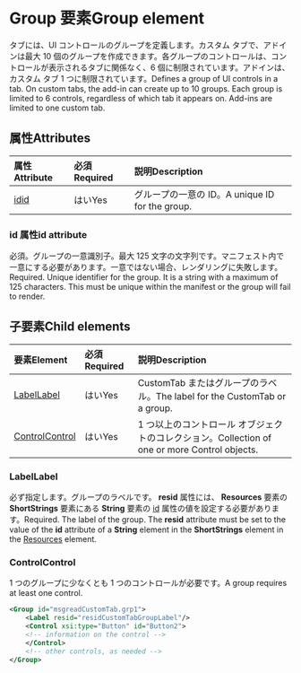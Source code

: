 # <a name="group-element"></a><span data-ttu-id="5b602-101">Group 要素</span><span class="sxs-lookup"><span data-stu-id="5b602-101">Group element</span></span>

<span data-ttu-id="5b602-p101">タブには、UI コントロールのグループを定義します。カスタム タブで、アドインは最大 10 個のグループを作成できます。各グループのコントロールは、コントロールが表示されるタブに関係なく、6 個に制限されています。アドインは、カスタム タブ 1 つに制限されています。</span><span class="sxs-lookup"><span data-stu-id="5b602-p101">Defines a group of UI controls in a tab.  On custom tabs, the add-in can create up to 10 groups. Each group is limited to 6 controls, regardless of which tab it appears on. Add-ins are limited to one custom tab.</span></span>

## <a name="attributes"></a><span data-ttu-id="5b602-105">属性</span><span class="sxs-lookup"><span data-stu-id="5b602-105">Attributes</span></span>

|  <span data-ttu-id="5b602-106">属性</span><span class="sxs-lookup"><span data-stu-id="5b602-106">Attribute</span></span>  |  <span data-ttu-id="5b602-107">必須</span><span class="sxs-lookup"><span data-stu-id="5b602-107">Required</span></span>  |  <span data-ttu-id="5b602-108">説明</span><span class="sxs-lookup"><span data-stu-id="5b602-108">Description</span></span>  |
|:-----|:-----|:-----|
|  [<span data-ttu-id="5b602-109">id</span><span class="sxs-lookup"><span data-stu-id="5b602-109">id</span></span>](#id-attribute)  |  <span data-ttu-id="5b602-110">はい</span><span class="sxs-lookup"><span data-stu-id="5b602-110">Yes</span></span>  | <span data-ttu-id="5b602-111">グループの一意の ID。</span><span class="sxs-lookup"><span data-stu-id="5b602-111">A unique ID for the group.</span></span>|

### <a name="id-attribute"></a><span data-ttu-id="5b602-112">id 属性</span><span class="sxs-lookup"><span data-stu-id="5b602-112">id attribute</span></span>

<span data-ttu-id="5b602-p102">必須。グループの一意識別子。最大 125 文字の文字列です。マニフェスト内で一意にする必要があります。一意ではない場合、レンダリングに失敗します。</span><span class="sxs-lookup"><span data-stu-id="5b602-p102">Required. Unique identifier for the group. It is a string with a maximum of 125 characters. This must be unique within the manifest or the group will fail to render.</span></span>

## <a name="child-elements"></a><span data-ttu-id="5b602-117">子要素</span><span class="sxs-lookup"><span data-stu-id="5b602-117">Child elements</span></span>
|  <span data-ttu-id="5b602-118">要素</span><span class="sxs-lookup"><span data-stu-id="5b602-118">Element</span></span> |  <span data-ttu-id="5b602-119">必須</span><span class="sxs-lookup"><span data-stu-id="5b602-119">Required</span></span>  |  <span data-ttu-id="5b602-120">説明</span><span class="sxs-lookup"><span data-stu-id="5b602-120">Description</span></span>  |
|:-----|:-----|:-----|
|  [<span data-ttu-id="5b602-121">Label</span><span class="sxs-lookup"><span data-stu-id="5b602-121">Label</span></span>](#label)      | <span data-ttu-id="5b602-122">はい</span><span class="sxs-lookup"><span data-stu-id="5b602-122">Yes</span></span> |  <span data-ttu-id="5b602-123">CustomTab またはグループのラベル。</span><span class="sxs-lookup"><span data-stu-id="5b602-123">The label for the CustomTab or a group.</span></span>  |
|  [<span data-ttu-id="5b602-124">Control</span><span class="sxs-lookup"><span data-stu-id="5b602-124">Control</span></span>](#control)    | <span data-ttu-id="5b602-125">はい</span><span class="sxs-lookup"><span data-stu-id="5b602-125">Yes</span></span> |  <span data-ttu-id="5b602-126">1 つ以上のコントロール オブジェクトのコレクション。</span><span class="sxs-lookup"><span data-stu-id="5b602-126">Collection of one or more Control objects.</span></span>  |

### <a name="label"></a><span data-ttu-id="5b602-127">Label</span><span class="sxs-lookup"><span data-stu-id="5b602-127">Label</span></span> 

<span data-ttu-id="5b602-p103">必ず指定します。グループのラベルです。 **resid** 属性には、 **Resources** 要素の **ShortStrings** 要素にある **String** 要素の [id](resources.md) 属性の値を設定する必要があります。</span><span class="sxs-lookup"><span data-stu-id="5b602-p103">Required. The label of the group. The  **resid** attribute must be set to the value of the **id** attribute of a **String** element in the **ShortStrings** element in the [Resources](resources.md) element.</span></span>

### <a name="control"></a><span data-ttu-id="5b602-131">Control</span><span class="sxs-lookup"><span data-stu-id="5b602-131">Control</span></span>
<span data-ttu-id="5b602-132">1 つのグループに少なくとも 1 つのコントロールが必要です。</span><span class="sxs-lookup"><span data-stu-id="5b602-132">A group requires at least one control.</span></span>

```xml
<Group id="msgreadCustomTab.grp1">
    <Label resid="residCustomTabGroupLabel"/>
    <Control xsi:type="Button" id="Button2">
    <!-- information on the control -->
    </Control>
    <!-- other controls, as needed -->
</Group>
```